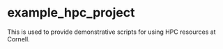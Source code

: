 # example_hpc_project

This is used to provide demonstrative scripts for using HPC resources at Cornell. 
